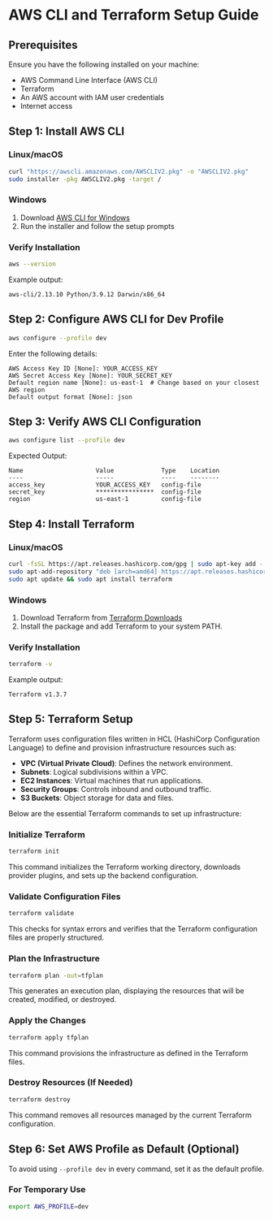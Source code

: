 # AWS CLI and Terraform Setup Guide  

## Prerequisites
Ensure you have the following installed on your machine:
- AWS Command Line Interface (AWS CLI)
- Terraform
- An AWS account with IAM user credentials
- Internet access

## Step 1: Install AWS CLI
### **Linux/macOS**
```sh
curl "https://awscli.amazonaws.com/AWSCLIV2.pkg" -o "AWSCLIV2.pkg"
sudo installer -pkg AWSCLIV2.pkg -target /
```
### **Windows**
1. Download [AWS CLI for Windows](https://awscli.amazonaws.com/AWSCLIV2.msi)
2. Run the installer and follow the setup prompts

### **Verify Installation**
```sh
aws --version
```
Example output:
```
aws-cli/2.13.10 Python/3.9.12 Darwin/x86_64
```

## Step 2: Configure AWS CLI for Dev Profile
```sh
aws configure --profile dev
```
Enter the following details:
```
AWS Access Key ID [None]: YOUR_ACCESS_KEY
AWS Secret Access Key [None]: YOUR_SECRET_KEY
Default region name [None]: us-east-1  # Change based on your closest AWS region
Default output format [None]: json
```

## Step 3: Verify AWS CLI Configuration
```sh
aws configure list --profile dev
```
Expected Output:
```
Name                    Value             Type    Location
----                    -----             ----    --------
access_key              YOUR_ACCESS_KEY   config-file
secret_key              ****************  config-file
region                  us-east-1         config-file
```

## Step 4: Install Terraform
### **Linux/macOS**
```sh
curl -fsSL https://apt.releases.hashicorp.com/gpg | sudo apt-key add -
sudo apt-add-repository "deb [arch=amd64] https://apt.releases.hashicorp.com $(lsb_release -cs) main"
sudo apt update && sudo apt install terraform
```

### **Windows**
1. Download Terraform from [Terraform Downloads](https://developer.hashicorp.com/terraform/downloads)
2. Install the package and add Terraform to your system PATH.

### **Verify Installation**
```sh
terraform -v
```
Example output:
```
Terraform v1.3.7
```

## Step 5: Terraform Setup
Terraform uses configuration files written in HCL (HashiCorp Configuration Language) to define and provision infrastructure resources such as:
- **VPC (Virtual Private Cloud)**: Defines the network environment.
- **Subnets**: Logical subdivisions within a VPC.
- **EC2 Instances**: Virtual machines that run applications.
- **Security Groups**: Controls inbound and outbound traffic.
- **S3 Buckets**: Object storage for data and files.

Below are the essential Terraform commands to set up infrastructure:

### **Initialize Terraform**
```sh
terraform init
```
This command initializes the Terraform working directory, downloads provider plugins, and sets up the backend configuration.

### **Validate Configuration Files**
```sh
terraform validate
```
This checks for syntax errors and verifies that the Terraform configuration files are properly structured.

### **Plan the Infrastructure**
```sh
terraform plan -out=tfplan
```
This generates an execution plan, displaying the resources that will be created, modified, or destroyed.

### **Apply the Changes**
```sh
terraform apply tfplan
```
This command provisions the infrastructure as defined in the Terraform files.

### **Destroy Resources (If Needed)**
```sh
terraform destroy
```
This command removes all resources managed by the current Terraform configuration.

## Step 6: Set AWS Profile as Default (Optional)
To avoid using `--profile dev` in every command, set it as the default profile.

### **For Temporary Use**
```sh
export AWS_PROFILE=dev
```

